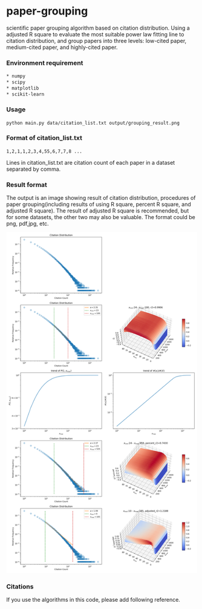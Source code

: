 # paper-grouping
scientific paper grouping algorithm based on citation distribution. Using a adjusted R square to evaluate the most suitable power law fitting line to citation distribution, and group papers into three levels: low-cited paper, medium-cited paper, and highly-cited paper. 

### Environment requirement

    * numpy
    * scipy
    * matplotlib
    * scikit-learn


### Usage

    python main.py data/citation_list.txt output/grouping_result.png

### Format of citation_list.txt
    
    1,2,1,1,2,3,4,55,6,7,7,8 ...

Lines in citation_list.txt are citation count of each paper in a dataset separated by comma.

### Result format
The output is an image showing result of citation distribution, procedures of paper grouping(including results of using R square, percent R square, and adjusted R square). The result of adjusted R square is recommended, but for some datasets, the other two may also be valuable. The format could be png, pdf,jpg, etc.

![Grouping result of demo](output/grouping-result.png)


### Citations
If you use the algorithms in this code, please add following reference.
    
    

